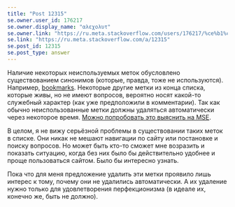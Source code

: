 ```yaml
---
title: "Post 12315"
se.owner.user_id: 176217
se.owner.display_name: "αλεχολυτ"
se.owner.link: "https://ru.meta.stackoverflow.com/users/176217/%ce%b1%ce%bb%ce%b5%cf%87%ce%bf%ce%bb%cf%85%cf%84"
se.link: "https://ru.meta.stackoverflow.com/a/12315"
se.post_id: 12315
se.post_type: answer
---
```

<p>Наличие некоторых неиспользуемых меток обусловлено существованием синонимов (которые, правда, тоже не используются). Например, <a href="/questions/tagged/bookmarks" class="post-tag" title="показать вопросы с меткой [bookmarks]" aria-label="показать вопросы с меткой [bookmarks]" rel="tag" aria-labelledby="bookmarks-container">bookmarks</a>. Некоторые другие метки из конца списка, которые живы, но не имеют вопросов, вероятно носят какой-то служебный характер (как уже предположили в комментарии). Так как обычно неиспользованные метки должны удаляться автоматически через некоторое время. <a href="https://meta.stackexchange.com/q/385889/339911">Можно попробовать это выяснить на MSE</a>.</p>
<p>В целом, я не вижу серьёзной проблемы в существовании таких меток в списке. Они никак не мешают навигации по сайту или постановке и поиску вопросов. Но может быть кто-то сможет мне возразить и показать ситуацию, когда без них было бы действительно удобнее и проще пользоваться сайтом. Было бы интересно узнать.</p>
<p>Пока что для меня предложение удалить эти метки проявило лишь интерес к тому, почему они не удалились автоматически. А их удаление нужно только для удовлетворения перфекционизма (в идеале их, конечно же, быть не должно).</p>
